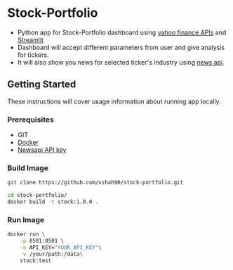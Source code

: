 # Stock-Portfolio 

- Python app for Stock-Portfolio dashboard using [yahoo finance APIs](https://github.com/ranaroussi/yfinance) and [Streamlit](https://www.streamlit.io/)
- Dashboard will accept different parameters from user and give analysis for tickers.
- It will also show you news for selected ticker's industry using [news api](https://newsapi.org/).

## Getting Started

These instructions will cover usage information about running app locally. 

### Prerequisites
* GIT 
* [Docker](https://www.docker.com/products/docker-desktop)
* [Newsapi API key](https://newsapi.org/)

### Build Image
```bash
git clone https://github.com/sshah90/stock-portfolio.git

cd stock-portfolio/
docker build -t stock:1.0.0 .
```
### Run Image

```bash
docker run \
    -p 8501:8501 \
    -e API_KEY="YOUR_API_KEY"\
    -v /your/path:/data\
    stock:test 
```
